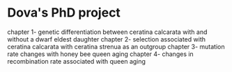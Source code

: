 # Dova's PhD project
chapter 1- genetic differentiation between ceratina calcarata with and without a dwarf eldest daughter 
chapter 2- selection associated with ceratina calcarata with ceratina strenua as an outgroup 
chapter 3- mutation rate changes with honey bee queen aging 
chapter 4- changes in recombination rate associated with queen aging 
